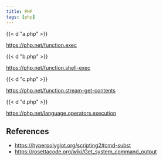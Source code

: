 ```yaml
---
title: PHP
tags: [php]
---
```


{{< d "a.php" >}}

<https://php.net/function.exec>

{{< d "b.php" >}}

<https://php.net/function.shell-exec>

{{< d "c.php" >}}

<https://php.net/function.stream-get-contents>

{{< d "d.php" >}}

<https://php.net/language.operators.execution>

## References

- <https://hyperpolyglot.org/scripting2#cmd-subst>
- <https://rosettacode.org/wiki/Get_system_command_output>
